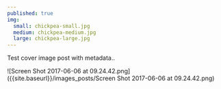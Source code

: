 ```yaml
---
published: true
img:
  small: chickpea-small.jpg
  medium: chickpea-medium.jpg
  large: chickpea-large.jpg
---
```

Test cover image post with metadata..

![Screen Shot 2017-06-06 at 09.24.42.png]({{site.baseurl}}/images_posts/Screen Shot 2017-06-06 at 09.24.42.png)
